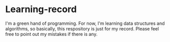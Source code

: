 # Learning-record
I'm a green hand of programming. For now, I'm learning data structures and algorithms, so basically, this respository is just for my record.
Please feel free to point out my mistakes if there is any.
